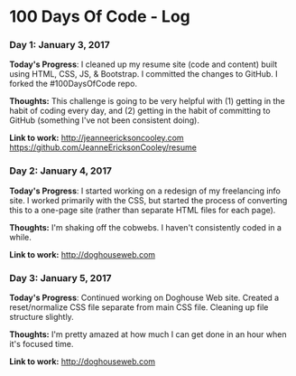 # 100 Days Of Code - Log

### Day 1: January 3, 2017

**Today's Progress**: I cleaned up my resume site (code and content) built using HTML, CSS, JS, & Bootstrap. I committed the changes to GitHub. I forked the #100DaysOfCode repo.

**Thoughts:** This challenge is going to be very helpful with (1) getting in the habit of coding every day, and (2) getting in the habit of committing to GitHub (something I've not been consistent doing).

**Link to work:** http://jeanneericksoncooley.com<br>https://github.com/JeanneEricksonCooley/resume

### Day 2: January 4, 2017

**Today's Progress**: I started working on a redesign of my freelancing info site. I worked primarily with the CSS, but started the process of converting this to a one-page site (rather than separate HTML files for each page).

**Thoughts:** I'm shaking off the cobwebs. I haven't consistently coded in a while.

**Link to work:** http://doghouseweb.com

### Day 3: January 5, 2017

**Today's Progress**: Continued working on Doghouse Web site. Created a reset/normalize CSS file separate from main CSS file. Cleaning up file structure slightly.

**Thoughts:** I'm pretty amazed at how much I can get done in an hour when it's focused time.

**Link to work:** http://doghouseweb.com

<!--
### Day 0: February 30, 2016 (Example 1)
##### (delete me or comment me out)

**Today's Progress**: Fixed CSS, worked on canvas functionality for the app.

**Thoughts:** I really struggled with CSS, but, overall, I feel like I am slowly getting better at it. Canvas is still new for me, but I managed to figure out some basic functionality.

**Link to work:** [Calculator App](http://www.example.com)

### Day 0: February 30, 2016 (Example 2)
##### (delete me or comment me out)

**Today's Progress**: Fixed CSS, worked on canvas functionality for the app.

**Thoughts**: I really struggled with CSS, but, overall, I feel like I am slowly getting better at it. Canvas is still new for me, but I managed to figure out some basic functionality.

**Link(s) to work**: [Calculator App](http://www.example.com)


### Day 1: June 27, Monday

**Today's Progress**: I've gone through many exercises on FreeCodeCamp.

**Thoughts** I've recently started coding, and it's a great feeling when I finally solve an algorithm challenge after a lot of attempts and hours spent.

**Link(s) to work**
1. [Find the Longest Word in a String](https://www.freecodecamp.com/challenges/find-the-longest-word-in-a-string)
2. [Title Case a Sentence](https://www.freecodecamp.com/challenges/title-case-a-sentence)
-->
